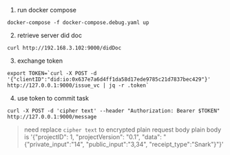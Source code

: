 1. run docker compose

```shell
docker-compose -f docker-compose.debug.yaml up
```

2. retrieve server did doc 

```shell
curl http://192.168.3.102:9000/didDoc
```

3. exchange token

```shell
export TOKEN=`curl -X POST -d '{"clientID":"did:io:0x637e7a6d4ff1da58d17ede9785c21d7837bec429"}' http://127.0.0.1:9000/issue_vc | jq -r .token`
```

4. use token to commit task

```shell
curl -X POST -d 'cipher text' --header "Authorization: Bearer $TOKEN"  http://127.0.0.1:9000/message
```

> need replace `cipher text` to encrypted plain request body
> plain body is '{"projectID": 1, "projectVersion": "0.1", "data": "{\"private_input\":\"14\", \"public_input\":\"3,34\", \"receipt_type\":\"Snark\"}"}'
